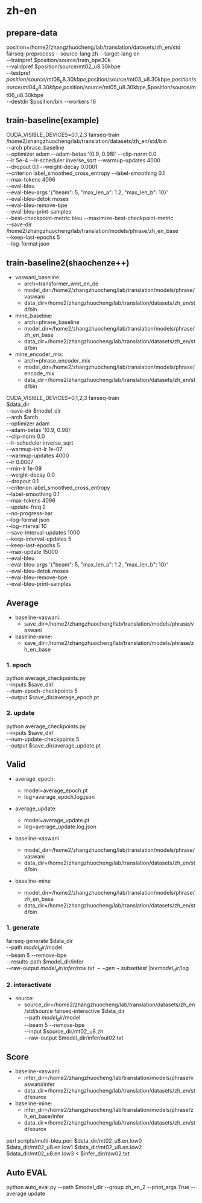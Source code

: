 # zh-en 

## prepare-data
position=/home2/zhangzhuocheng/lab/translation/datasets/zh_en/std
fairseq-preprocess --source-lang zh --target-lang en \
--trainpref $position/source/train_bpe30k \
--validpref $position/source/mt02_u8.30kbpe \
--testpref $position/source/mt08_u8.30kbpe,$position/source/mt03_u8.30kbpe,$position/source/mt04_u8.30kbpe,$position/source/mt05_u8.30kbpe,$position/source/mt06_u8.30kbpe \
--destdir $position/bin --workers 16

## train-baseline(example)
CUDA_VISIBLE_DEVICES=0,1,2,3 fairseq-train \
    /home2/zhangzhuocheng/lab/translation/datasets/zh_en/std/bin \
    --arch phrase_baseline \
    --optimizer adam --adam-betas '(0.9, 0.98)' --clip-norm 0.0 \
    --lr 5e-4 --lr-scheduler inverse_sqrt --warmup-updates 4000 \
    --dropout 0.1 --weight-decay 0.0001 \
    --criterion label_smoothed_cross_entropy --label-smoothing 0.1 \
    --max-tokens 4096 \
    --eval-bleu \
    --eval-bleu-args '{"beam": 5, "max_len_a": 1.2, "max_len_b": 10}' \
    --eval-bleu-detok moses \
    --eval-bleu-remove-bpe \
    --eval-bleu-print-samples \
    --best-checkpoint-metric bleu --maximize-best-checkpoint-metric \
    --save-dir /home2/zhangzhuocheng/lab/translation/models/phrase/zh_en_base \
    --keep-last-epochs 5 \
    --log-format json

## train-baseline2(shaochenze++)

- vaswani_baseline: 
  - arch=transformer_wmt_en_de
  - model_dir=/home2/zhangzhuocheng/lab/translation/models/phrase/vaswani
  - data_dir=/home2/zhangzhuocheng/lab/translation/datasets/zh_en/std/bin
- mine_baseline:
  - arch=phrase_baseline
  - model_dir=/home2/zhangzhuocheng/lab/translation/models/phrase/zh_en_base
  - data_dir=/home2/zhangzhuocheng/lab/translation/datasets/zh_en/std/bin
- mine_encoder_mix:
  - arch=phrase_encoder_mix
  - model_dir=/home2/zhangzhuocheng/lab/translation/models/phrase/encode_mix
  - data_dir=/home2/zhangzhuocheng/lab/translation/datasets/zh_en/std/bin

CUDA_VISIBLE_DEVICES=0,1,2,3 fairseq-train \
    $data_dir \
    --save-dir $model_dir \
    --arch $arch \
    --optimizer adam \
    --adam-betas '(0.9, 0.98)' \
    --clip-norm 0.0 \
    --lr-scheduler inverse_sqrt \
    --warmup-init-lr 1e-07 \
    --warmup-updates 4000 \
    --lr 0.0007 \
    --min-lr 1e-09 \
    --weight-decay 0.0 \
    --dropout 0.1 \
    --criterion label_smoothed_cross_entropy \
    --label-smoothing 0.1 \
    --max-tokens 4096 \
    --update-freq 2 \
    --no-progress-bar \
    --log-format json \
    --log-interval 10 \
    --save-interval-updates 1000 \
    --keep-interval-updates 5 \
    --keep-last-epochs 5 \
    --max-update 15000 \
    --eval-bleu \
    --eval-bleu-args '{"beam": 5, "max_len_a": 1.2, "max_len_b": 10}' \
    --eval-bleu-detok moses \
    --eval-bleu-remove-bpe \
    --eval-bleu-print-samples

## Average

- baseline-vaswani: 
  - save_dir=/home2/zhangzhuocheng/lab/translation/models/phrase/vaswani
- baseline-mine: 
  - save_dir=/home2/zhangzhuocheng/lab/translation/models/phrase/zh_en_base

### 1. epoch
python average_checkpoints.py \
--inputs $save_dir/ \
--num-epoch-checkpoints 5 \
--output $save_dir/average_epoch.pt

### 2. update
python average_checkpoints.py \
--inputs $save_dir/ \
--num-update-checkpoints 5 \
--output $save_dir/average_update.pt


## Valid

- average_epoch:
  - model=average_epoch.pt
  - log=average_epoch.log.json
- average_update:
  - model=average_update.pt
  - log=average_update.log.json

- baseline-vaswani
  - model_dir=/home2/zhangzhuocheng/lab/translation/models/phrase/vaswani
  - data_dir=/home2/zhangzhuocheng/lab/translation/datasets/zh_en/std/bin
- baseline-mine
  - model_dir=/home2/zhangzhuocheng/lab/translation/models/phrase/zh_en_base
  - data_dir=/home2/zhangzhuocheng/lab/translation/datasets/zh_en/std/bin

### 1. generate
fairseq-generate $data_dir \
    --path $model_dir/$model \
    --beam 5 --remove-bpe \
    --results-path $model_dir/infer \
    --raw-output $model_dir/infer/raw.txt \
    --gen-subset test \
    | tee model_dir/$log

### 2. interactivate
- source:
  - source_dir=/home2/zhangzhuocheng/lab/translation/datasets/zh_en/std/source
fairseq-interactive $data_dir \
    --path $model_dir/$model \
    --beam 5 --remove-bpe \
    --input $source_dir/mt02_u8.zh \
    --raw-output $model_dir/infer/out02.txt

## Score

- baseline-vaswani:
  - infer_dir=/home2/zhangzhuocheng/lab/translation/models/phrase/vaswani/infer
  - data_dir=/home2/zhangzhuocheng/lab/translation/datasets/zh_en/std/source
- baseline-mine:
  - infer_dir=/home2/zhangzhuocheng/lab/translation/models/phrase/zh_en_base/infer
  - data_dir=/home2/zhangzhuocheng/lab/translation/datasets/zh_en/std/source

perl scripts/multi-bleu.perl $data_dir/mt02_u8.en.low0 $data_dir/mt02_u8.en.low1 $data_dir/mt02_u8.en.low2 $data_dir/mt02_u8.en.low3 < $infer_dir/raw02.txt

## Auto EVAL
python auto_eval.py --path $model_dir --group zh_en_2 --print_args True --average update